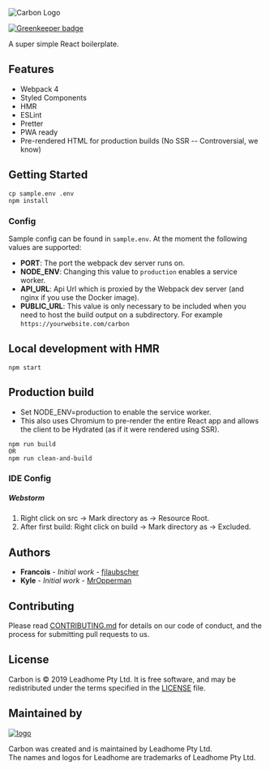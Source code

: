 ![Carbon Logo](https://i.imgur.com/JX6nZks.png)

[![Greenkeeper badge](https://badges.greenkeeper.io/leadhomesa/carbon.svg)](https://greenkeeper.io/)

A super simple React boilerplate.

## Features
- Webpack 4
- Styled Components
- HMR
- ESLint
- Pretter
- PWA ready
- Pre-rendered HTML for production builds (No SSR -- Controversial, we know)

## Getting Started
```
cp sample.env .env
npm install
```

### Config
Sample config can be found in `sample.env`.
At the moment the following values are supported:
- **PORT**: The port the webpack dev server runs on.
- **NODE_ENV**: Changing this value to `production` enables a service worker.
- **API_URL**: Api Url which is proxied by the Webpack dev server (and nginx if you use the Docker image).
- **PUBLIC_URL**: This value is only necessary to be included when you need to host the build output on a subdirectory. For example `https://yourwebsite.com/carbon`

## Local development with HMR
```
npm start
```

## Production build
- Set NODE_ENV=production to enable the service worker.
- This also uses Chromium to pre-render the entire React app and allows the client to be Hydrated (as if it were rendered using SSR).
```
npm run build
OR
npm run clean-and-build
```

### IDE Config
##### Webstorm
1. Right click on src -> Mark directory as -> Resource Root.
2. After first build: Right click on build -> Mark directory as -> Excluded.

## Authors

* **Francois** - *Initial work* - [fjlaubscher](https://github.com/fjlaubscher)
* **Kyle** - *Initial work* - [MrOpperman](https://github.com/MrOpperman)

## Contributing

Please read [CONTRIBUTING.md](CONTRIBUTING.md) for details on our code of conduct, and the process for submitting pull requests to us.

License
-------

Carbon is © 2019 Leadhome Pty Ltd.
It is free software, and may be redistributed under the terms specified in the [LICENSE](LICENSE.md) file.

Maintained by
----------------

[![logo](https://i.imgur.com/QH4yUje.png)](https://leadhome.co.za?utm_source=github)

Carbon was created and is maintained by Leadhome Pty Ltd.<br />
The names and logos for Leadhome are trademarks of Leadhome Pty Ltd.
